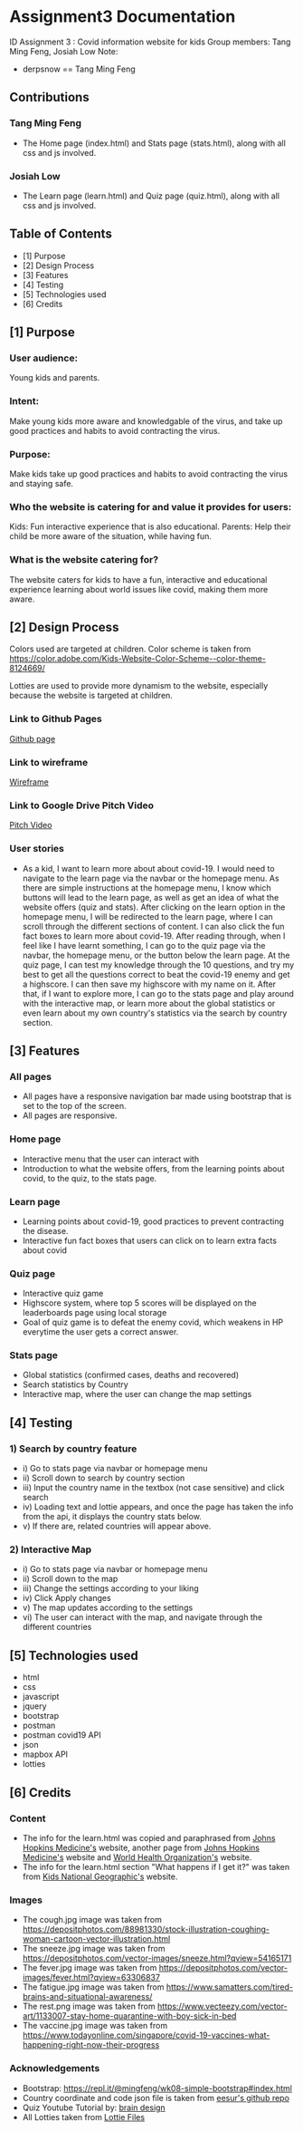 # Assignment3 Documentation
ID Assignment 3 : Covid information website for kids
Group members: Tang Ming Feng, Josiah Low
Note:
* derpsnow == Tang Ming Feng

## Contributions
### Tang Ming Feng
* The Home page (index.html) and Stats page (stats.html), along with all css and js involved.
### Josiah Low
* The Learn page (learn.html) and Quiz page (quiz.html), along with all css and js involved.

## Table of Contents
- [1] Purpose
- [2] Design Process
- [3] Features
- [4] Testing
- [5] Technologies used
- [6] Credits

      
## [1] Purpose

### User audience: 
Young kids and parents.


### Intent:
Make young kids more aware and knowledgable of the virus, and take up good practices and habits to avoid contracting the virus.


### Purpose:
Make kids take up good practices and habits to avoid contracting the virus and staying safe.


### Who the website is catering for and value it provides for users:
Kids: Fun interactive experience that is also educational.
Parents: Help their child be more aware of the situation, while having fun.


### What is the website catering for?
The website caters for kids to have a fun, interactive and educational experience learning about world issues like covid, making them more aware.


## [2] Design Process

Colors used are targeted at children. Color scheme is taken from https://color.adobe.com/Kids-Website-Color-Scheme--color-theme-8124669/

Lotties are used to provide more dynamism to the website, especially because the website is targeted at children.


### Link to Github Pages
[Github page](https://tangmf.github.io/Assignment3/index.html)
### Link to wireframe
[Wireframe](https://xd.adobe.com/view/e48bed14-6759-4774-a639-ef4d500fa037-b1d8/?fullscreen)
### Link to Google Drive Pitch Video
[Pitch Video](https://drive.google.com/file/d/15bp6Cbh0dqc8DDNETJmgZk3EJSwR7VTV/view?usp=sharing)

### User stories
* As a kid, I want to learn more about about covid-19. I would need to navigate to the learn page via the navbar or the homepage menu. As there are simple instructions at the homepage menu, I know which buttons will lead to the learn page, as well as get an idea of what the website offers (quiz and stats). After clicking on the learn option in the homepage menu, I will be redirected to the learn page, where I can scroll through the different sections of content. I can also click the fun fact boxes to learn more about covid-19. After reading through, when I feel like I have learnt something, I can go to the quiz page via the navbar, the homepage menu, or the button below the learn page. At the quiz page, I can test my knowledge through the 10 questions, and try my best to get all the questions correct to beat the covid-19 enemy and get a highscore. I can then save my highscore with my name on it. After that, if I want to explore more, I can go to the stats page and play around with the interactive map, or learn more about the global statistics or even learn about my own country's statistics via the search by country section.


## [3] Features

### All pages
* All pages have a responsive navigation bar made using bootstrap that is set to the top of the screen.
* All pages are responsive.
### Home page
* Interactive menu that the user can interact with
* Introduction to what the website offers, from the learning points about covid, to the quiz, to the stats page.
### Learn page
* Learning points about covid-19, good practices to prevent contracting the disease.
* Interactive fun fact boxes that users can click on to learn extra facts about covid
### Quiz page
* Interactive quiz game
* Highscore system, where top 5 scores will be displayed on the leaderboards page using local storage
* Goal of quiz game is to defeat the enemy covid, which weakens in HP everytime the user gets a correct answer.
### Stats page
* Global statistics (confirmed cases, deaths and recovered)
* Search statistics by Country
* Interactive map, where the user can change the map settings

## [4] Testing

### 1) Search by country feature
* i) Go to stats page via navbar or homepage menu
* ii) Scroll down to search by country section
* iii) Input the country name in the textbox (not case sensitive) and click search
* iv) Loading text and lottie appears, and once the page has taken the info from the api, it displays the country stats below.
* v) If there are, related countries will appear above.

### 2) Interactive Map
* i) Go to stats page via navbar or homepage menu
* ii) Scroll down to the map
* iii) Change the settings according to your liking
* iv) Click Apply changes 
* v) The map updates according to the settings
* vi) The user can interact with the map, and navigate through the different countries


## [5] Technologies used
* html 
* css
* javascript
* jquery
* bootstrap
* postman
* postman covid19 API
* json
* mapbox API
* lotties

## [6] Credits
### Content
* The info for the learn.html was copied and paraphrased from [Johns Hopkins Medicine's](https://www.hopkinsmedicine.org/health/conditions-and-diseases/coronavirus) website, another page from [Johns Hopkins Medicine's](https://www.hopkinsmedicine.org/health/conditions-and-diseases/coronavirus/how-can-i-protect-myself-from-coronavirus) website and [World Health Organization's](https://www.who.int/news-room/q-a-detail/coronavirus-disease-covid-19) website.
* The info for the learn.html section "What happens if I get it?" was taken from [Kids National Geographic's](https://kids.nationalgeographic.com/explore/science/facts-about-coronavirus/) website.
### Images
* The cough.jpg image was taken from https://depositphotos.com/88981330/stock-illustration-coughing-woman-cartoon-vector-illustration.html
* The sneeze.jpg image was taken from https://depositphotos.com/vector-images/sneeze.html?qview=54165171
* The fever.jpg image was taken from https://depositphotos.com/vector-images/fever.html?qview=63306837
* The fatigue.jpg image was taken from https://www.samatters.com/tired-brains-and-situational-awareness/
* The rest.png image was taken from https://www.vecteezy.com/vector-art/1133007-stay-home-quarantine-with-boy-sick-in-bed
* The vaccine.jpg image was taken from https://www.todayonline.com/singapore/covid-19-vaccines-what-happening-right-now-their-progress
### Acknowledgements
* Bootstrap: https://repl.it/@mingfeng/wk08-simple-bootstrap#index.html
* Country coordinate and code json file is taken from [eesur's github repo](https://github.com/eesur/country-codes-lat-long)
* Quiz Youtube Tutorial by: [brain design](https://www.youtube.com/watch?v=f4fB9Xg2JEY)
* All Lotties taken from [Lottie Files](https://lottiefiles.com/)


